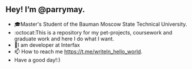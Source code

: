 ## Hey! I’m @parrymay.
- :mortar_board:Master's Student of the Bauman Moscow State Technical University.
- :octocat:This is a repository for my pet-projects, coursework and graduate work and here I do what I want.
- :briefcase:I am developer at Interfax
- 📫 How to reach me https://t.me/writeln_hello_world.
- Have a good day!:)

